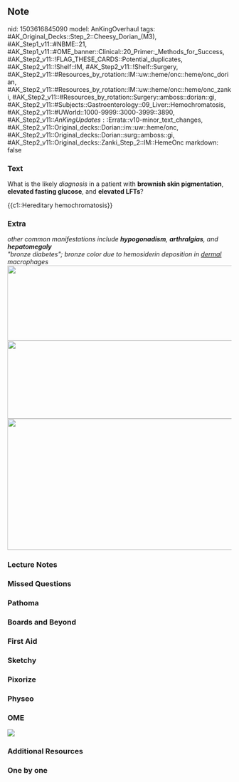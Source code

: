 ## Note
nid: 1503616845090
model: AnKingOverhaul
tags: #AK_Original_Decks::Step_2::Cheesy_Dorian_(M3), #AK_Step1_v11::#NBME::21, #AK_Step1_v11::#OME_banner::Clinical::20_Primer:_Methods_for_Success, #AK_Step2_v11::!FLAG_THESE_CARDS::Potential_duplicates, #AK_Step2_v11::!Shelf::IM, #AK_Step2_v11::!Shelf::Surgery, #AK_Step2_v11::#Resources_by_rotation::IM::uw::heme/onc::heme/onc_dorian, #AK_Step2_v11::#Resources_by_rotation::IM::uw::heme/onc::heme/onc_zanki, #AK_Step2_v11::#Resources_by_rotation::Surgery::amboss::dorian::gi, #AK_Step2_v11::#Subjects::Gastroenterology::09_Liver::Hemochromatosis, #AK_Step2_v11::#UWorld::1000-9999::3000-3999::3890, #AK_Step2_v11::$AnKingUpdates::$Errata::v10-minor_text_changes, #AK_Step2_v11::Original_decks::Dorian::im::uw::heme/onc, #AK_Step2_v11::Original_decks::Dorian::surg::amboss::gi, #AK_Step2_v11::Original_decks::Zanki_Step_2::IM::HemeOnc
markdown: false

### Text
What is the likely <i>diagnosis</i> in a patient with <b>brownish
skin pigmentation</b>, <b>elevated fasting glucose</b>, and
<b>elevated LFTs</b>?
<div>
  {{c1::Hereditary hemochromatosis}}
</div>

### Extra
<div>
  <i>other common manifestations include <b>hypogonadism</b>,
  <b>arthralgias</b>, and <b>hepatomegaly</b></i>
</div>
<div>
  <i>"bronze diabetes"; bronze color due to hemosiderin deposition
  in <u>dermal</u> macrophages</i>
</div>
<div>
  <i><b><img src="paste-68766721376257%20(1).jpg" class="" style=
  "height: 169px; width: 546px;"></b></i>
</div><img src="hh_1606536512074.png" class="" style=
"height: 175px; width: 546px;">
<div><img class="" src="paste-1449920829587459.jpg" style=
"height: 295px; width: 546px;"></div>

### Lecture Notes


### Missed Questions


### Pathoma


### Boards and Beyond


### First Aid


### Sketchy


### Pixorize


### Physeo


### OME
<div class="ome-widget">
  <a href="https://onlinemeded.org/spa/surgery?ref=anki"><img src=
  "_OME_AnkiFlashcards_Topic_3.png"></a>
</div>

### Additional Resources


### One by one

